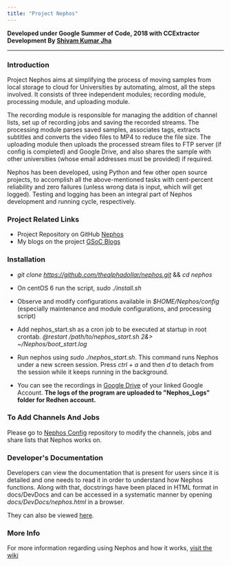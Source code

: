 ```yaml
---
title: "Project Nephos"
---
```


**Developed under Google Summer of Code, 2018 with CCExtractor Development By [Shivam Kumar Jha](https://github.com/thealphadollar)**

------------------------------------------------------------------------

### Introduction

Project Nephos aims at simplifying the process of moving samples from
local storage to cloud for Universities by automating, almost, all the
steps involved. It consists of three independent modules; recording
module, processing module, and uploading module.

The recording module is responsible for managing the addition of channel
lists, set up of recording jobs and saving the recorded streams. The
processing module parses saved samples, associates tags, extracts
subtitles and converts the video files to MP4 to reduce the file size.
The uploading module then uploads the processed stream files to FTP
server (if config is completed) and Google Drive, and also shares the
sample with other universities (whose email addresses must be provided)
if required.

Nephos has been developed, using Python and few other open source
projects, to accomplish all the above-mentioned tasks with cent-percent
reliability and zero failures (unless wrong data is input, which will
get logged). Testing and logging has been an integral part of Nephos
development and running cycle, respectively.

### Project Related Links

 * Project Repository on GitHub [Nephos](https://github.com/thealphadollar/Nephos)
 * My blogs on the project [GSoC Blogs](https://thealphadollar.github.io/tags/gsoc.html)

### Installation

-   *git clone <https://github.com/thealphadollar/nephos.git>* && *cd
    nephos*



-   On centOS 6 run the script, *sudo ./install.sh*



-   Observe and modify configurations available in
    *\$HOME/Nephos/config* (especially maintenance and module
    configurations, and processing script)



-   Add nephos\_start.sh as a cron job to be executed at startup in root
    crontab. *\@restart /path/to/nephos\_start.sh 2&\>
    \~/Nephos/boot\_start.log*



-   Run nephos using *sudo ./nephos\_start.sh*. This command runs Nephos
    under a new screen session. Press *ctrl + a* and then *d* to detach
    from the session while it keeps running in the background.



-   You can see the recordings in [ Google
    Drive](https://www.google.com/drive/) of your linked
    Google Account. **The logs of the program are uploaded to
    "Nephos\_Logs" folder for Redhen account.**

### To Add Channels And Jobs

Please go to [Nephos
Config](https://www.github.com/thealphadollar/NephosConfig)
repository to modify the channels, jobs and share lists that Nephos
works on.

### Developer's Documentation

Developers can view the documentation that is present for users since it
is detailed and one needs to read it in order to understand how Nephos
functions. Along with that, docstrings have been placed in HTML format
in docs/DevDocs and can be accessed in a systematic manner by opening
*docs/DevDocs/nephos.html* in a browser.

They can also be viewed
[here](https://thealphadollar.github.io/NephosDevDocs/).

### More Info

For more information regarding using Nephos and how it works, [visit the
wiki](https://github.com/thealphadollar/Nephos/wiki)

